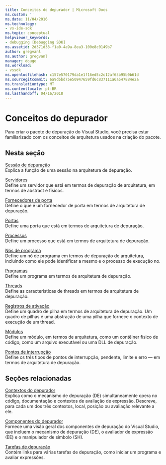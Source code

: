 ```yaml
---
title: Conceitos do depurador | Microsoft Docs
ms.custom: ''
ms.date: 11/04/2016
ms.technology:
- vs-ide-sdk
ms.topic: conceptual
helpviewer_keywords:
- debugging [Debugging SDK]
ms.assetid: 2d371d38-f1a0-4a9a-8ea3-100e8c0149b7
author: gregvanl
ms.author: gregvanl
manager: douge
ms.workload:
- vssdk
ms.openlocfilehash: c157e570179da1e1f16ed5c2c12af63b95b0b61d
ms.sourcegitcommit: 6a9d5bd75e50947659fd6c837111a6a547884e2a
ms.translationtype: MT
ms.contentlocale: pt-BR
ms.lasthandoff: 04/16/2018
---
```

# <a name="debugger-concepts"></a>Conceitos do depurador
Para criar o pacote de depuração do Visual Studio, você precisa estar familiarizado com os conceitos de arquitetura usados na criação do pacote.  
  
## <a name="in-this-section"></a>Nesta seção  
 [Sessão de depuração](../../extensibility/debugger/debug-session.md)  
 Explica a função de uma sessão na arquitetura de depuração.  
  
 [Servidores](../../extensibility/debugger/servers-visual-studio-sdk.md)  
 Define um servidor que está em termos de depuração de arquitetura, em termos de abstract e físicos.  
  
 [Fornecedores de porta](../../extensibility/debugger/port-suppliers.md)  
 Define o que é um fornecedor de porta em termos de arquitetura de depuração.  
  
 [Portas](../../extensibility/debugger/ports.md)  
 Define uma porta que está em termos de arquitetura de depuração.  
  
 [Processos](../../extensibility/debugger/processes.md)  
 Define um processo que está em termos de arquitetura de depuração.  
  
 [Nós de programa](../../extensibility/debugger/program-nodes.md)  
 Define um nó de programa em termos de depuração de arquitetura, incluindo como ele pode identificar a mesmo e o processo de execução no.  
  
 [Programas](../../extensibility/debugger/programs.md)  
 Define um programa em termos de arquitetura de depuração.  
  
 [Threads](../../extensibility/debugger/threads.md)  
 Define as características de threads em termos de arquitetura de depuração.  
  
 [Registros de ativação](../../extensibility/debugger/stack-frames.md)  
 Define um quadro de pilha em termos de arquitetura de depuração. Um quadro de pilhas é uma abstração de uma pilha que fornece o contexto de execução de um thread.  
  
 [Módulos](../../extensibility/debugger/modules.md)  
 Define um módulo, em termos de arquitetura, como um contêiner físico de código, como um arquivo executável ou uma DLL de depuração.  
  
 [Pontos de interrupção](../../extensibility/debugger/breakpoints-visual-studio-sdk.md)  
 Define os três tipos de pontos de interrupção, pendente, limite e erro — em termos de arquitetura de depuração.  
  
## <a name="related-sections"></a>Seções relacionadas  
 [Contextos do depurador](../../extensibility/debugger/debugger-contexts.md)  
 Explica como o mecanismo de depuração (DE) simultaneamente opera no código, documentação e contextos de avaliação de expressão. Descreve, para cada um dos três contextos, local, posição ou avaliação relevante a ele.  
  
 [Componentes do depurador](../../extensibility/debugger/debugger-components.md)  
 Fornece uma visão geral dos componentes de depuração do Visual Studio, que incluem o mecanismo de depuração (DE), o avaliador de expressão (EE) e o manipulador de símbolo (SH).  
  
 [Tarefas de depuração](../../extensibility/debugger/debugging-tasks.md)  
 Contém links para várias tarefas de depuração, como iniciar um programa e avaliar expressões.